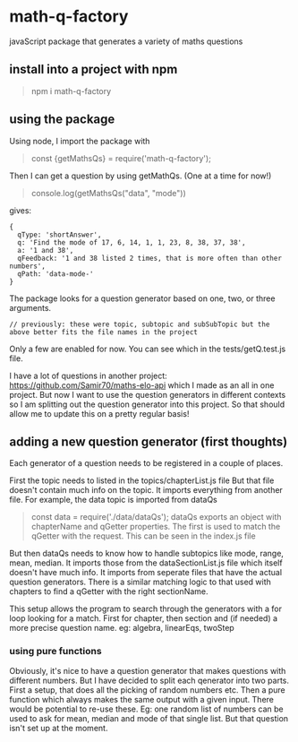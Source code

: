 # math-q-factory
javaScript package that generates a variety of maths questions

## install into a project with npm
> npm i math-q-factory

## using the package
Using node, I import the package with
> const {getMathsQs} = require('math-q-factory');

Then I can get a question by using getMathQs. (One at a time for now!)

> console.log(getMathsQs("data", "mode"))

gives:
```
{
  qType: 'shortAnswer',
  q: 'Find the mode of 17, 6, 14, 1, 1, 23, 8, 38, 37, 38',
  a: '1 and 38',
  qFeedback: '1 and 38 listed 2 times, that is more often than other numbers',
  qPath: 'data-mode-'
}
```
The package looks for a question generator based on one, two, or three arguments.
``` getMathQs(chapter, section, qName) 
// previously: these were topic, subtopic and subSubTopic but the above better fits the file names in the project
```

Only a few are enabled for now. You can see which in the tests/getQ.test.js file.

I have a lot of questions in another project: https://github.com/Samir70/maths-elo-api which I made as an all in one project. But now I want to use the question generators in different contexts so I am splitting out the question generator into this project. So that should allow me to update this on a pretty regular basis!

## adding a new question generator (first thoughts)
Each generator of a question needs to be registered in a couple of places.

First the topic needs to listed in the topics/chapterList.js file
But that file doesn't contain much info on the topic. It imports everything from another file. For example, the data topic is imported from dataQs 
> const data = require('./data/dataQs');
dataQs exports an object with chapterName and qGetter properties. The first is used to match the qGetter with the request. This can be seen in the index.js file

But then dataQs needs to know how to handle subtopics like mode, range, mean, median. It imports those from the dataSectionList.js file which itself doesn't have much info. It imports from seperate files that have the actual question generators. There is a similar matching logic to that used with chapters to find a qGetter with the right sectionName.

This setup allows the program to search through the generators with a for loop looking for a match. First for chapter, then section and (if needed) a more precise question name. eg: algebra, linearEqs, twoStep

### using pure functions
Obviously, it's nice to have a question generator that makes questions with different numbers. But I have decided to split each qenerator into two parts. First a setup, that does all the picking of random numbers etc. Then a pure function which always makes the same output with a given input. There would be potential to re-use these. Eg: one random list of numbers can be used to ask for mean, median and mode of that single list. But that question isn't set up at the moment.
